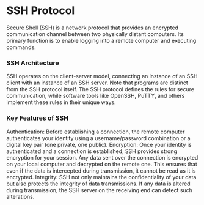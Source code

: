 # SSH Protocol

Secure Shell (SSH) is a network protocol that provides an encrypted communication channel between two physically distant computers. Its primary function is to enable logging into a remote computer and executing commands.

### SSH Architecture

SSH operates on the client-server model, connecting an instance of an SSH client with an instance of an SSH server. Note that programs are distinct from the SSH protocol itself. The SSH protocol defines the rules for secure communication, while software tools like OpenSSH, PuTTY, and others implement these rules in their unique ways.

### Key Features of SSH

Authentication: Before establishing a connection, the remote computer authenticates your identity using a username/password combination or a digital key pair (one private, one public). Encryption: Once your identity is authenticated and a connection is established, SSH provides strong encryption for your session. Any data sent over the connection is encrypted on your local computer and decrypted on the remote one. This ensures that even if the data is intercepted during transmission, it cannot be read as it is encrypted. Integrity: SSH not only maintains the confidentiality of your data but also protects the integrity of data transmissions. If any data is altered during transmission, the SSH server on the receiving end can detect such alterations.
